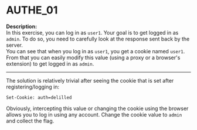 # AUTHE_01
**Description:**  
In this exercise, you can log in as ``user1``. Your goal is to get logged in as ```admin```. To do so, you need to carefully look at the response sent back by the server.  
You can see that when you log in as ```user1```, you get a cookie named ```user1```. From that you can easily modify this value (using a proxy or a browser's extension) to get logged in as ```admin```.

---

The solution is relatively trivial after seeing the cookie that is set after registering/logging in:
```
Set-Cookie: auth=delilled
```
Obviously, intercepting this value or changing the cookie using the browser allows you to log in using any account. Change the cookie value to ```admin``` and collect the flag.
